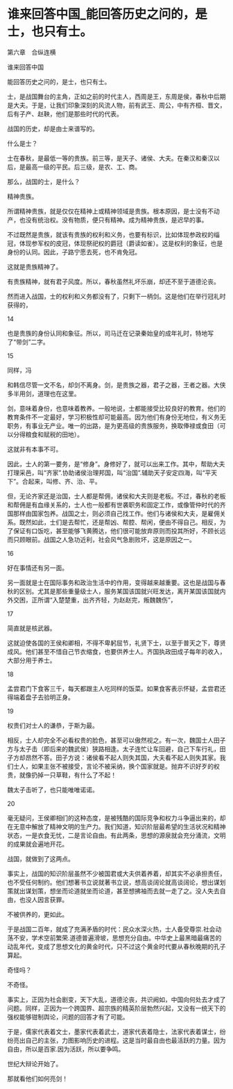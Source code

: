 # 谁来回答中国_能回答历史之问的，是士，也只有士。

第六章　合纵连横

谁来回答中国

能回答历史之问的，是士，也只有士。

士，是战国舞台的主角，正如之前的时代主人，西周是王，东周是侯，春秋中后期是大夫。于是，让我们印象深刻的风流人物，前有武王、周公，中有齐桓、晋文，后有子产、赵鞅，他们是那些时代的代表。

战国的历史，却是由士来谱写的。

什么是士？

士在春秋，是最低一等的贵族。前三等，是天子、诸侯、大夫。在秦汉和秦汉以后，是最高一级的平民。后三级，是农、工、商。

那么，战国的士，是什么？

精神贵族。

所谓精神贵族，就是仅仅在精神上或精神领域是贵族。根本原因，是士没有不动产，也没有统治权。没有物质，便只有精神。成为精神贵族，是迟早的事。

不过既然是贵族，就该有贵族的权利和义务，也要有标识，比如体现参政权的缁冠，体现参军权的皮冠，体现祭祀权的爵冠（爵读如雀）。这是权利的象征，也是身份的认同。因此，子路宁愿去死，也不肯免冠。

这就是贵族精神了。

有贵族精神，就有君子风度。所以，春秋虽然礼坏乐崩，却还不至于道德沦丧。

然而进入战国，士的权利和义务都没有了，只剩下一柄剑。这是他们在举行冠礼时获得的，

14

也是贵族的身份认同和象征。所以，司马迁在记录秦始皇的成年礼时，特地写了“带剑”二字。

15

同样，冯

和韩信尽管一文不名，却剑不离身。剑，是贵族之器，君子之器，王者之器。大侠多半用剑，道理也在这里。

剑，意味着身份，也意味着教养。一般地说，士都能接受比较良好的教育。他们的教育条件不一定最好，学习积极性却可能最高。因为他们有身份无地位，有义务无职务，有事业无产业。唯一的出路，是为更高级的贵族服务，换取俸禄或食田（可以分得粮食和赋税的田地）。

这就非有本事不可。

因此，士人的第一要务，是“修身”。身修好了，就可以出来工作。其中，帮助大夫打理采邑，叫“齐家”.协助诸侯治理邦国，叫“治国”.辅助天子安定四海，叫“平天下”。合起来，叫修、齐、治、平。

但，无论齐家还是治国，士人都是帮佣，诸侯和大夫则是老板。不过，春秋的老板和帮佣是有血缘关系的，士人也一般都有世袭职务和固定工作，或像管仲时代的齐国那样由国家包养。战国之士，则必须自己找工作。他们与诸侯和大夫，是雇佣关系。既然如此，士们是去帮忙，还是帮凶、帮腔、帮闲，便由不得自己。相反，为了保证有口饭吃，甚至能够飞黄腾达，他们很可能放弃原则而投其所好，不顾长远而只顾眼前。战国之人急功近利，社会风气急剧败坏，这是原因之一。

16

好在事情还有另一面。

另一面就是士在国际事务和政治生活中的作用，变得越来越重要。这也是战国与春秋的区别。尤其是那些重量级士人，服务某国该国就兴旺发达，离开某国该国就内外交困，正所谓“入楚楚重，出齐齐轻，为赵赵完，叛魏魏伤”，

17

简直就是核武器。

这就迫使各国的王侯和卿相，不得不卑躬屈节，礼贤下士，以至于普天之下，尊贤成风。他们甚至不惜自己节衣缩食，也要供养士人。齐国执政田成子每年的收入，大部分用于养士。

18

孟尝君门下食客三千，每天都跟主人吃同样的饭菜。如果食客表示怀疑，孟尝君还得端着盘子去验明正身。

19

权贵们对士人的谦恭，于斯为最。

相反，士人却完全不必看权贵的脸色，甚至可以傲然视之。有一次，魏国士人田子方与太子击（即后来的魏武侯）狭路相逢。太子连忙让车回避，自己下车行礼，田子方却昂然不答。田子方说：诸侯看不起人则失其国，大夫看不起人则失其家。我们士人，如果主张不被接受，言论不被采纳，换个国家就是。抛弃不识好歹的权贵，就像扔掉一只草鞋，有什么了不起！

魏太子击听了，也只能唯唯诺诺。

20

毫无疑问，王侯卿相们的这种态度，是被残酷的国际竞争和权力斗争逼出来的，却在无意中解放了精神文明的生产力。我们知道，知识阶层最希望的生活状况和精神状态，一是衣食无忧，二是言论自由。有此两条，思想的源泉就会充分涌流，文明的成果就会遍地开花。

战国，就做到了这两点。

事实上，战国的知识阶层虽然不少被国君或大夫供着养着，却其实不必承担责任，也不受任何制约。他们想著书立说就著书立说，想高谈阔论就高谈阔论，想出谋划策就出谋划策，想坐而论道就坐而论道，甚至想拂袖而去就一走了之。没人失去自由，也没人因言获罪。

不被供养的，更如此。

于是战国二百年，就成了充满矛盾的时代：民众水深火热，士人备受尊崇.社会动荡不安，学术空前繁荣.道德普遍滑坡，思想充分自由。中华史上最黑暗最痛苦的动乱年代，变成了思想文化的黄金时代，只不过这个黄金时代要从春秋晚期的孔子算起。

奇怪吗？

不奇怪。

事实上，正因为社会剧变，天下大乱，道德沦丧，共识阙如，中国向何处去才成了问题。同样，正因为一个跨国界、超宗族的精英阶层勃然兴起，又没有一统天下的强权能够钳制舆论，问题的回答才有了可能。

于是，儒家代表着文士，墨家代表着武士，道家代表着隐士，法家代表着谋士，纷纷亮出自己的主张，力图影响历史的进程。这是当时最自由也最活跃的力量。因为自由，所以是百家.因为活跃，所以要争鸣。

世纪大辩论开始了。

那就看他们如何亮剑！